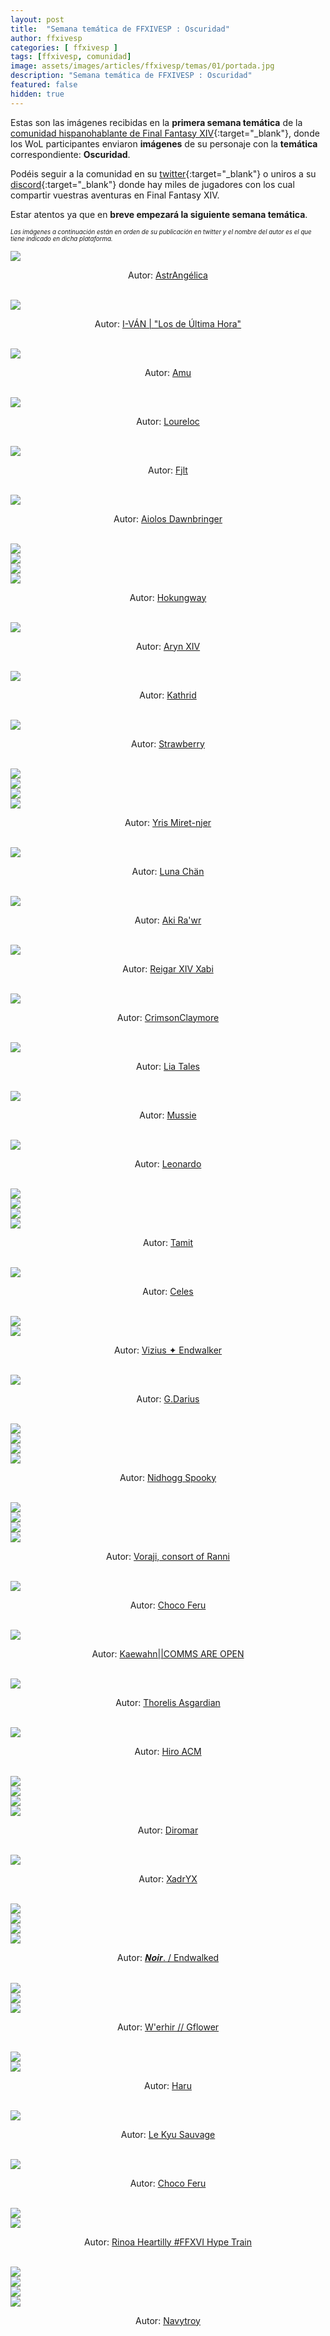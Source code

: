 ```yaml
---
layout: post
title:  "Semana temática de FFXIVESP : Oscuridad"
author: ffxivesp
categories: [ ffxivesp ]
tags: [ffxivesp, comunidad]
image: assets/images/articles/ffxivesp/temas/01/portada.jpg
description: "Semana temática de FFXIVESP : Oscuridad"
featured: false
hidden: true
---
```


Estas son las imágenes recibidas en la **primera semana temática** de la [comunidad hispanohablante de Final Fantasy XIV](https://twitter.com/FFXIVESP_){:target="_blank"}, donde los WoL participantes enviaron **imágenes** de su personaje con la **temática** correspondiente: **Oscuridad**.

Podéis seguir a la comunidad en su [twitter](https://twitter.com/FFXIVESP_){:target="_blank"} o uniros a su [discord](https://discord.com/invite/XcYQ2fR){:target="_blank"} donde hay miles de jugadores con los cual compartir vuestras aventuras en Final Fantasy XIV.

Estar atentos ya que en **breve empezará la siguiente semana temática**.

<sub><sup><i>Las imágenes a continuación están en orden de su publicación en twitter y el nombre del autor es el que tiene indicado en dicha plataforma.</i></sup></sub>

<script src="https://cdnjs.cloudflare.com/ajax/libs/ekko-lightbox/5.3.0/ekko-lightbox.min.js" integrity="sha512-Y2IiVZeaBwXG1wSV7f13plqlmFOx8MdjuHyYFVoYzhyRr3nH/NMDjTBSswijzADdNzMyWNetbLMfOpIPl6Cv9g==" crossorigin="anonymous" referrerpolicy="no-referrer"></script>
<link rel="stylesheet" href="https://cdnjs.cloudflare.com/ajax/libs/ekko-lightbox/5.3.0/ekko-lightbox.css" integrity="sha512-Velp0ebMKjcd9RiCoaHhLXkR1sFoCCWXNp6w4zj1hfMifYB5441C+sKeBl/T/Ka6NjBiRfBBQRaQq65ekYz3UQ==" crossorigin="anonymous" referrerpolicy="no-referrer" />

<div class="container card">
    <div class="row">
        <div class="col-xl">
            <a href="{{ site.baseurl }}/assets/images/articles/ffxivesp/temas/01/sisukakiereruka.jpg" data-toggle="lightbox"><img src="{{ site.baseurl }}/assets/images/articles/ffxivesp/temas/01/sisukakiereruka.jpg"></a>
        </div>
    </div>
    <div class="row">  
        <div class="col-xl">
            <p align="center">Autor: <a href="https://twitter.com/sisukakiereruka" target="_blank">AstrAngélica</a></p>
        </div>
    </div>
</div>    

<br/>

<div class="container card">
    <div class="row">
        <div class="col-xl">
            <a href="{{ site.baseurl }}/assets/images/articles/ffxivesp/temas/01/Kvan0tak.jpg" data-toggle="lightbox"><img src="{{ site.baseurl }}/assets/images/articles/ffxivesp/temas/01/Kvan0tak.jpg"></a>
        </div>
    </div>
    <div class="row">  
        <div class="col-xl">
            <p align="center">Autor: <a href="https://twitter.com/Kvan0tak" target="_blank">I-VÁN | "Los de Última Hora"</a></p>
        </div>
    </div>
</div>    


<br/>

<div class="container card">
    <div class="row">
        <div class="col-xl">
            <a href="{{ site.baseurl }}/assets/images/articles/ffxivesp/temas/01/AmuArt_.jpg" data-toggle="lightbox"><img src="{{ site.baseurl }}/assets/images/articles/ffxivesp/temas/01/AmuArt_.jpg"></a>
        </div>
    </div>
    <div class="row">  
        <div class="col-xl">
            <p align="center">Autor: <a href="https://twitter.com/AmuArt_" target="_blank">Amu</a></p>
        </div>
    </div>
</div>    

<br/>

<div class="container card">
    <div class="row">
        <div class="col-xl">
            <a href="{{ site.baseurl }}/assets/images/articles/ffxivesp/temas/01/Loureloc.jpg" data-toggle="lightbox"><img src="{{ site.baseurl }}/assets/images/articles/ffxivesp/temas/01/Loureloc.jpg"></a>
        </div>
    </div>
    <div class="row">  
        <div class="col-xl">
            <p align="center">Autor: <a href="https://twitter.com/Loureloc" target="_blank">Loureloc</a></p>
        </div>
    </div>
</div>    

<br/>

<div class="container card">
    <div class="row">
        <div class="col-xl">
            <a href="{{ site.baseurl }}/assets/images/articles/ffxivesp/temas/01/FjltGolmore.jpg" data-toggle="lightbox"><img src="{{ site.baseurl }}/assets/images/articles/ffxivesp/temas/01/FjltGolmore.jpg"></a>
        </div>
    </div>
    <div class="row">  
        <div class="col-xl">
            <p align="center">Autor: <a href="https://twitter.com/FjltGolmore" target="_blank">Fjlt</a></p>
        </div>
    </div>
</div>    

<br/>

<div class="container card">
    <div class="row">
        <div class="col-xl">
            <a href="{{ site.baseurl }}/assets/images/articles/ffxivesp/temas/01/SpardaStrife.jpg" data-toggle="lightbox"><img src="{{ site.baseurl }}/assets/images/articles/ffxivesp/temas/01/SpardaStrife.jpg"></a>
        </div>
    </div>
    <div class="row">  
        <div class="col-xl">
            <p align="center">Autor: <a href="https://twitter.com/SpardaStrife" target="_blank">Aiolos Dawnbringer</a></p>
        </div>
    </div>
</div> 

<br/>

<div class="container card">
    <div class="row">
        <div class="col-xl">
            <a href="{{ site.baseurl }}/assets/images/articles/ffxivesp/temas/01/AlejandroBlzque_1.jpg" data-toggle="lightbox"><img src="{{ site.baseurl }}/assets/images/articles/ffxivesp/temas/01/AlejandroBlzque_1.jpg"></a>
        </div>
        <div class="col-xl">
            <a href="{{ site.baseurl }}/assets/images/articles/ffxivesp/temas/01/AlejandroBlzque_2.jpg" data-toggle="lightbox"><img src="{{ site.baseurl }}/assets/images/articles/ffxivesp/temas/01/AlejandroBlzque_2.jpg"></a>
        </div>        
    </div>
    <div class="row">
        <div class="col-xl">
            <a href="{{ site.baseurl }}/assets/images/articles/ffxivesp/temas/01/AlejandroBlzque_3.jpg" data-toggle="lightbox"><img src="{{ site.baseurl }}/assets/images/articles/ffxivesp/temas/01/AlejandroBlzque_3.jpg"></a>
        </div>
        <div class="col-xl">
            <a href="{{ site.baseurl }}/assets/images/articles/ffxivesp/temas/01/AlejandroBlzque_4.jpg" data-toggle="lightbox"><img src="{{ site.baseurl }}/assets/images/articles/ffxivesp/temas/01/AlejandroBlzque_4.jpg"></a>
        </div>        
    </div>    
    <div class="row">  
        <div class="col-xl">
            <p align="center">Autor: <a href="https://twitter.com/AlejandroBlzque" target="_blank">Hokungway</a></p>
        </div>
    </div>
</div> 

<br/>

<div class="container card">
    <div class="row">
        <div class="col-xl">
            <a href="{{ site.baseurl }}/assets/images/articles/ffxivesp/temas/01/Aryn_XIV.jpg" data-toggle="lightbox"><img src="{{ site.baseurl }}/assets/images/articles/ffxivesp/temas/01/Aryn_XIV.jpg"></a>
        </div>
    </div>
    <div class="row">  
        <div class="col-xl">
            <p align="center">Autor: <a href="https://twitter.com/Aryn_XIV" target="_blank">Aryn XIV</a></p>
        </div>
    </div>
</div> 

<br/>

<div class="container card">
    <div class="row">
        <div class="col-xl">
            <a href="{{ site.baseurl }}/assets/images/articles/ffxivesp/temas/01/alimoyama.jpg" data-toggle="lightbox"><img src="{{ site.baseurl }}/assets/images/articles/ffxivesp/temas/01/alimoyama.jpg"></a>
        </div>
    </div>
    <div class="row">  
        <div class="col-xl">
            <p align="center">Autor: <a href="https://twitter.com/alimoyama" target="_blank">Kathrid</a></p>
        </div>
    </div>
</div> 

<br/>

<div class="container card">
    <div class="row">
        <div class="col-xl">
            <a href="{{ site.baseurl }}/assets/images/articles/ffxivesp/temas/01/strawbtw.jpg" data-toggle="lightbox"><img src="{{ site.baseurl }}/assets/images/articles/ffxivesp/temas/01/strawbtw.jpg"></a>
        </div>
    </div>
    <div class="row">  
        <div class="col-xl">
            <p align="center">Autor: <a href="https://twitter.com/strawbtw" target="_blank">Strawberry</a></p>
        </div>
    </div>
</div> 

<br/>

<div class="container card">
    <div class="row">
        <div class="col-xl">
            <a href="{{ site.baseurl }}/assets/images/articles/ffxivesp/temas/01/YrisMiretnjer14_1.jpg" data-toggle="lightbox"><img src="{{ site.baseurl }}/assets/images/articles/ffxivesp/temas/01/YrisMiretnjer14_1.jpg"></a>
        </div>
        <div class="col-xl">
            <a href="{{ site.baseurl }}/assets/images/articles/ffxivesp/temas/01/YrisMiretnjer14_2.jpg" data-toggle="lightbox"><img src="{{ site.baseurl }}/assets/images/articles/ffxivesp/temas/01/YrisMiretnjer14_2.jpg"></a>
        </div>        
    </div>
    <div class="row">
        <div class="col-xl">
            <a href="{{ site.baseurl }}/assets/images/articles/ffxivesp/temas/01/YrisMiretnjer14_3.jpg" data-toggle="lightbox"><img src="{{ site.baseurl }}/assets/images/articles/ffxivesp/temas/01/YrisMiretnjer14_3.jpg"></a>
        </div>
        <div class="col-xl">
            <a href="{{ site.baseurl }}/assets/images/articles/ffxivesp/temas/01/YrisMiretnjer14_4.jpg" data-toggle="lightbox"><img src="{{ site.baseurl }}/assets/images/articles/ffxivesp/temas/01/YrisMiretnjer14_4.jpg"></a>
        </div>        
    </div>    
    <div class="row">  
        <div class="col-xl">
            <p align="center">Autor: <a href="https://twitter.com/YrisMiretnjer14" target="_blank">Yris Miret-njer</a></p>
        </div>
    </div>
</div> 

<br/>

<div class="container card">
    <div class="row">
        <div class="col-xl">
            <a href="{{ site.baseurl }}/assets/images/articles/ffxivesp/temas/01/LunChan7.jpg" data-toggle="lightbox"><img src="{{ site.baseurl }}/assets/images/articles/ffxivesp/temas/01/LunChan7.jpg"></a>
        </div>
    </div>
    <div class="row">  
        <div class="col-xl">
            <p align="center">Autor: <a href="https://twitter.com/LunChan7" target="_blank">Luna Chän</a></p>
        </div>
    </div>
</div> 

<br/>

<div class="container card">
    <div class="row">
        <div class="col-xl">
            <a href="{{ site.baseurl }}/assets/images/articles/ffxivesp/temas/01/AkiraVay.jpg" data-toggle="lightbox"><img src="{{ site.baseurl }}/assets/images/articles/ffxivesp/temas/01/AkiraVay.jpg"></a>
        </div>
    </div>
    <div class="row">  
        <div class="col-xl">
            <p align="center">Autor: <a href="https://twitter.com/AkiraVay" target="_blank">Aki Ra'wr</a></p>
        </div>
    </div>
</div> 

<br/>

<div class="container card">
    <div class="row">
        <div class="col-xl">
            <a href="{{ site.baseurl }}/assets/images/articles/ffxivesp/temas/01/Reigar_XIV.jpg" data-toggle="lightbox"><img src="{{ site.baseurl }}/assets/images/articles/ffxivesp/temas/01/Reigar_XIV.jpg"></a>
        </div>
    </div>
    <div class="row">  
        <div class="col-xl">
            <p align="center">Autor: <a href="https://twitter.com/Reigar_XIV" target="_blank">Reigar XIV Xabi</a></p>
        </div>
    </div>
</div> 

<br/>

<div class="container card">
    <div class="row">
        <div class="col-xl">
            <a href="{{ site.baseurl }}/assets/images/articles/ffxivesp/temas/01/CraimsonClaymor.jpg" data-toggle="lightbox"><img src="{{ site.baseurl }}/assets/images/articles/ffxivesp/temas/01/CraimsonClaymor.jpg"></a>
        </div>
    </div>
    <div class="row">  
        <div class="col-xl">
            <p align="center">Autor: <a href="https://twitter.com/CraimsonClaymor" target="_blank">CrimsonClaymore</a></p>
        </div>
    </div>
</div> 

<br/>

<div class="container card">
    <div class="row">
        <div class="col-xl">
            <a href="{{ site.baseurl }}/assets/images/articles/ffxivesp/temas/01/LiaTales_ffxiv.jpg" data-toggle="lightbox"><img src="{{ site.baseurl }}/assets/images/articles/ffxivesp/temas/01/LiaTales_ffxiv.jpg"></a>
        </div>
    </div>
    <div class="row">  
        <div class="col-xl">
            <p align="center">Autor: <a href="https://twitter.com/LiaTales_ffxiv" target="_blank">Lia Tales</a></p>
        </div>
    </div>
</div> 

<br/>

<div class="container card">
    <div class="row">
        <div class="col-xl">
            <a href="{{ site.baseurl }}/assets/images/articles/ffxivesp/temas/01/musmusxiv.jpg" data-toggle="lightbox"><img src="{{ site.baseurl }}/assets/images/articles/ffxivesp/temas/01/musmusxiv.jpg"></a>
        </div>
    </div>
    <div class="row">  
        <div class="col-xl">
            <p align="center">Autor: <a href="https://twitter.com/musmusxiv" target="_blank">Mussie</a></p>
        </div>
    </div>
</div> 

<br/>

<div class="container card">
    <div class="row">
        <div class="col-xl">
            <a href="{{ site.baseurl }}/assets/images/articles/ffxivesp/temas/01/BerafortS.jpg" data-toggle="lightbox"><img src="{{ site.baseurl }}/assets/images/articles/ffxivesp/temas/01/BerafortS.jpg"></a>
        </div>
    </div>
    <div class="row">  
        <div class="col-xl">
            <p align="center">Autor: <a href="https://twitter.com/BerafortS" target="_blank">Leonardo</a></p>
        </div>
    </div>
</div> 

<br/>

<div class="container card">
    <div class="row">
        <div class="col-xl">
            <a href="{{ site.baseurl }}/assets/images/articles/ffxivesp/temas/01/Tamit_IX_1.jpg" data-toggle="lightbox"><img src="{{ site.baseurl }}/assets/images/articles/ffxivesp/temas/01/Tamit_IX_1.jpg"></a>
        </div>
        <div class="col-xl">
            <a href="{{ site.baseurl }}/assets/images/articles/ffxivesp/temas/01/Tamit_IX_2.jpg" data-toggle="lightbox"><img src="{{ site.baseurl }}/assets/images/articles/ffxivesp/temas/01/Tamit_IX_2.jpg"></a>
        </div>        
    </div>
    <div class="row">
        <div class="col-xl">
            <a href="{{ site.baseurl }}/assets/images/articles/ffxivesp/temas/01/Tamit_IX_3.jpg" data-toggle="lightbox"><img src="{{ site.baseurl }}/assets/images/articles/ffxivesp/temas/01/Tamit_IX_3.jpg"></a>
        </div>
        <div class="col-xl">
            <a href="{{ site.baseurl }}/assets/images/articles/ffxivesp/temas/01/Tamit_IX_4.jpg" data-toggle="lightbox"><img src="{{ site.baseurl }}/assets/images/articles/ffxivesp/temas/01/Tamit_IX_4.jpg"></a>
        </div>        
    </div>    
    <div class="row">  
        <div class="col-xl">
            <p align="center">Autor: <a href="https://twitter.com/Tamit_IX" target="_blank">Tamit</a></p>
        </div>
    </div>
</div> 

<br/>

<div class="container card">
    <div class="row">
        <div class="col-xl">
            <a href="{{ site.baseurl }}/assets/images/articles/ffxivesp/temas/01/Celes_VI.jpg" data-toggle="lightbox"><img src="{{ site.baseurl }}/assets/images/articles/ffxivesp/temas/01/Celes_VI.jpg"></a>
        </div>
    </div>
    <div class="row">  
        <div class="col-xl">
            <p align="center">Autor: <a href="https://twitter.com/Celes_VI" target="_blank">Celes</a></p>
        </div>
    </div>
</div> 

<br/>

<div class="container card">
    <div class="row">
        <div class="col-xl">
            <a href="{{ site.baseurl }}/assets/images/articles/ffxivesp/temas/01/BlackRapsodia_1.jpg" data-toggle="lightbox"><img src="{{ site.baseurl }}/assets/images/articles/ffxivesp/temas/01/BlackRapsodia_1.jpg"></a>
        </div>
        <div class="col-xl">
            <a href="{{ site.baseurl }}/assets/images/articles/ffxivesp/temas/01/BlackRapsodia_2.jpg" data-toggle="lightbox"><img src="{{ site.baseurl }}/assets/images/articles/ffxivesp/temas/01/BlackRapsodia_2.jpg"></a>
        </div>        
    </div>   
    <div class="row">  
        <div class="col-xl">
            <p align="center">Autor: <a href="https://twitter.com/BlackRapsodia" target="_blank">Vizius ✦ Endwalker</a></p>
        </div>
    </div>
</div> 

<br/>

<div class="container card">
    <div class="row">
        <div class="col-xl">
            <a href="{{ site.baseurl }}/assets/images/articles/ffxivesp/temas/01/Faugron.jpg" data-toggle="lightbox"><img src="{{ site.baseurl }}/assets/images/articles/ffxivesp/temas/01/Faugron.jpg"></a>
        </div>
    </div>
    <div class="row">  
        <div class="col-xl">
            <p align="center">Autor: <a href="https://twitter.com/Faugron" target="_blank">G.Darius</a></p>
        </div>
    </div>
</div> 

<br/>

<div class="container card">
    <div class="row">
        <div class="col-xl">
            <a href="{{ site.baseurl }}/assets/images/articles/ffxivesp/temas/01/NidhoggMoshpit_1.jpg" data-toggle="lightbox"><img src="{{ site.baseurl }}/assets/images/articles/ffxivesp/temas/01/NidhoggMoshpit_1.jpg"></a>
        </div>
        <div class="col-xl">
            <a href="{{ site.baseurl }}/assets/images/articles/ffxivesp/temas/01/NidhoggMoshpit_2.jpg" data-toggle="lightbox"><img src="{{ site.baseurl }}/assets/images/articles/ffxivesp/temas/01/NidhoggMoshpit_2.jpg"></a>
        </div>        
    </div>
    <div class="row">
        <div class="col-xl">
            <a href="{{ site.baseurl }}/assets/images/articles/ffxivesp/temas/01/NidhoggMoshpit_3.jpg" data-toggle="lightbox"><img src="{{ site.baseurl }}/assets/images/articles/ffxivesp/temas/01/NidhoggMoshpit_3.jpg"></a>
        </div>
        <div class="col-xl">
            <a href="{{ site.baseurl }}/assets/images/articles/ffxivesp/temas/01/NidhoggMoshpit_4.jpg" data-toggle="lightbox"><img src="{{ site.baseurl }}/assets/images/articles/ffxivesp/temas/01/NidhoggMoshpit_4.jpg"></a>
        </div>        
    </div>    
    <div class="row">  
        <div class="col-xl">
            <p align="center">Autor: <a href="https://twitter.com/NidhoggMoshpit" target="_blank">Nidhogg Spooky</a></p>
        </div>
    </div>
</div> 

<br/>

<div class="container card">
    <div class="row">
        <div class="col-xl">
            <a href="{{ site.baseurl }}/assets/images/articles/ffxivesp/temas/01/Taoscuro_1.jpg" data-toggle="lightbox"><img src="{{ site.baseurl }}/assets/images/articles/ffxivesp/temas/01/Taoscuro_1.jpg"></a>
        </div>
        <div class="col-xl">
            <a href="{{ site.baseurl }}/assets/images/articles/ffxivesp/temas/01/Taoscuro_2.jpg" data-toggle="lightbox"><img src="{{ site.baseurl }}/assets/images/articles/ffxivesp/temas/01/Taoscuro_2.jpg"></a>
        </div>        
    </div>
    <div class="row">
        <div class="col-xl">
            <a href="{{ site.baseurl }}/assets/images/articles/ffxivesp/temas/01/Taoscuro_3.jpg" data-toggle="lightbox"><img src="{{ site.baseurl }}/assets/images/articles/ffxivesp/temas/01/Taoscuro_3.jpg"></a>
        </div>
        <div class="col-xl">
            <a href="{{ site.baseurl }}/assets/images/articles/ffxivesp/temas/01/Taoscuro_4.jpg" data-toggle="lightbox"><img src="{{ site.baseurl }}/assets/images/articles/ffxivesp/temas/01/Taoscuro_4.jpg"></a>
        </div>        
    </div>    
    <div class="row">  
        <div class="col-xl">
            <p align="center">Autor: <a href="https://twitter.com/Taoscuro" target="_blank">Voraji, consort of Ranni</a></p>
        </div>
    </div>
</div> 

<br/>

<div class="container card">
    <div class="row">
        <div class="col-xl">
            <a href="{{ site.baseurl }}/assets/images/articles/ffxivesp/temas/01/ChocoFeru.jpg" data-toggle="lightbox"><img src="{{ site.baseurl }}/assets/images/articles/ffxivesp/temas/01/ChocoFeru.jpg"></a>
        </div>
    </div>
    <div class="row">  
        <div class="col-xl">
            <p align="center">Autor: <a href="https://twitter.com/ChocoFeru" target="_blank">Choco Feru</a></p>
        </div>
    </div>
</div> 

<br/>

<div class="container card">
    <div class="row">
        <div class="col-xl">
            <a href="{{ site.baseurl }}/assets/images/articles/ffxivesp/temas/01/QueenRaikichi94.jpg" data-toggle="lightbox"><img src="{{ site.baseurl }}/assets/images/articles/ffxivesp/temas/01/QueenRaikichi94.jpg"></a>
        </div>
    </div>
    <div class="row">  
        <div class="col-xl">
            <p align="center">Autor: <a href="https://twitter.com/QueenRaikichi94" target="_blank">Kaewahn||COMMS ARE OPEN</a></p>
        </div>
    </div>
</div> 

<br/>

<div class="container card">
    <div class="row">
        <div class="col-xl">
            <a href="{{ site.baseurl }}/assets/images/articles/ffxivesp/temas/01/ThorelisAsgard1.jpg" data-toggle="lightbox"><img src="{{ site.baseurl }}/assets/images/articles/ffxivesp/temas/01/ThorelisAsgard1.jpg"></a>
        </div>
    </div>
    <div class="row">  
        <div class="col-xl">
            <p align="center">Autor: <a href="https://twitter.com/ThorelisAsgard1" target="_blank">Thorelis Asgardian</a></p>
        </div>
    </div>
</div> 

<br/>

<div class="container card">
    <div class="row">
        <div class="col-xl">
            <a href="{{ site.baseurl }}/assets/images/articles/ffxivesp/temas/01/hiroacm.jpg" data-toggle="lightbox"><img src="{{ site.baseurl }}/assets/images/articles/ffxivesp/temas/01/hiroacm.jpg"></a>
        </div>
    </div>
    <div class="row">  
        <div class="col-xl">
            <p align="center">Autor: <a href="https://twitter.com/hiroacm" target="_blank">Hiro ACM</a></p>
        </div>
    </div>
</div> 

<br/>

<div class="container card">
    <div class="row">
        <div class="col-xl">
            <a href="{{ site.baseurl }}/assets/images/articles/ffxivesp/temas/01/Diromar_1.jpg" data-toggle="lightbox"><img src="{{ site.baseurl }}/assets/images/articles/ffxivesp/temas/01/Diromar_1.jpg"></a>
        </div>
        <div class="col-xl">
            <a href="{{ site.baseurl }}/assets/images/articles/ffxivesp/temas/01/Diromar_2.jpg" data-toggle="lightbox"><img src="{{ site.baseurl }}/assets/images/articles/ffxivesp/temas/01/Diromar_2.jpg"></a>
        </div>        
    </div>
    <div class="row">
        <div class="col-xl">
            <a href="{{ site.baseurl }}/assets/images/articles/ffxivesp/temas/01/Diromar_3.jpg" data-toggle="lightbox"><img src="{{ site.baseurl }}/assets/images/articles/ffxivesp/temas/01/Diromar_3.jpg"></a>
        </div>
        <div class="col-xl">
            <a href="{{ site.baseurl }}/assets/images/articles/ffxivesp/temas/01/Diromar_4.jpg" data-toggle="lightbox"><img src="{{ site.baseurl }}/assets/images/articles/ffxivesp/temas/01/Diromar_4.jpg"></a>
        </div>        
    </div>    
    <div class="row">  
        <div class="col-xl">
            <p align="center">Autor: <a href="https://twitter.com/Diromar" target="_blank">Diromar</a></p>
        </div>
    </div>
</div> 

<br/>

<div class="container card">
    <div class="row">
        <div class="col-xl">
            <a href="{{ site.baseurl }}/assets/images/articles/ffxivesp/temas/01/XadrYX_Gamer.jpg" data-toggle="lightbox"><img src="{{ site.baseurl }}/assets/images/articles/ffxivesp/temas/01/XadrYX_Gamer.jpg"></a>
        </div>
    </div>
    <div class="row">  
        <div class="col-xl">
            <p align="center">Autor: <a href="https://twitter.com/XadrYX_Gamer" target="_blank">XadrYX</a></p>
        </div>
    </div>
</div> 

<br/>

<div class="container card">
    <div class="row">
        <div class="col-xl">
            <a href="{{ site.baseurl }}/assets/images/articles/ffxivesp/temas/01/Noirzem_1.jpg" data-toggle="lightbox"><img src="{{ site.baseurl }}/assets/images/articles/ffxivesp/temas/01/Noirzem_1.jpg"></a>
        </div>
        <div class="col-xl">
            <a href="{{ site.baseurl }}/assets/images/articles/ffxivesp/temas/01/Noirzem_2.jpg" data-toggle="lightbox"><img src="{{ site.baseurl }}/assets/images/articles/ffxivesp/temas/01/Noirzem_2.jpg"></a>
        </div>        
    </div>
    <div class="row">
        <div class="col-xl">
            <a href="{{ site.baseurl }}/assets/images/articles/ffxivesp/temas/01/Noirzem_3.jpg" data-toggle="lightbox"><img src="{{ site.baseurl }}/assets/images/articles/ffxivesp/temas/01/Noirzem_3.jpg"></a>
        </div>
        <div class="col-xl">
            <a href="{{ site.baseurl }}/assets/images/articles/ffxivesp/temas/01/Noirzem_4.jpg" data-toggle="lightbox"><img src="{{ site.baseurl }}/assets/images/articles/ffxivesp/temas/01/Noirzem_4.jpg"></a>
        </div>        
    </div>    
    <div class="row">  
        <div class="col-xl">
            <p align="center">Autor: <a href="https://twitter.com/Noirzem" target="_blank">𝑵𝒐𝒊𝒓. / Endwalked</a></p>
        </div>
    </div>
</div> 

<br/>

<div class="container card">
    <div class="row">
        <div class="col-xl">
            <a href="{{ site.baseurl }}/assets/images/articles/ffxivesp/temas/01/w_erhir_1.jpg" data-toggle="lightbox"><img src="{{ site.baseurl }}/assets/images/articles/ffxivesp/temas/01/w_erhir_1.jpg"></a>
        </div>
        <div class="col-xl">
            <a href="{{ site.baseurl }}/assets/images/articles/ffxivesp/temas/01/w_erhir_2.jpg" data-toggle="lightbox"><img src="{{ site.baseurl }}/assets/images/articles/ffxivesp/temas/01/w_erhir_2.jpg"></a>
        </div>        
    </div>
    <div class="row">
        <div class="col-xl">
            <a href="{{ site.baseurl }}/assets/images/articles/ffxivesp/temas/01/w_erhir_3.jpg" data-toggle="lightbox"><img src="{{ site.baseurl }}/assets/images/articles/ffxivesp/temas/01/w_erhir_3.jpg"></a>
        </div>
    </div>    
    <div class="row">  
        <div class="col-xl">
            <p align="center">Autor: <a href="https://twitter.com/w_erhir" target="_blank">W'erhir // Gflower</a></p>
        </div>
    </div>
</div> 

<br/>

<div class="container card">
    <div class="row">
        <div class="col-xl">
            <a href="{{ site.baseurl }}/assets/images/articles/ffxivesp/temas/01/Rebecca_Trece_1.jpg" data-toggle="lightbox"><img src="{{ site.baseurl }}/assets/images/articles/ffxivesp/temas/01/Rebecca_Trece_1.jpg"></a>
        </div>
        <div class="col-xl">
            <a href="{{ site.baseurl }}/assets/images/articles/ffxivesp/temas/01/Rebecca_Trece_2.jpg" data-toggle="lightbox"><img src="{{ site.baseurl }}/assets/images/articles/ffxivesp/temas/01/Rebecca_Trece_2.jpg"></a>
        </div>        
    </div>
    <div class="row">  
        <div class="col-xl">
            <p align="center">Autor: <a href="https://twitter.com/Rebecca_Trece" target="_blank">Haru</a></p>
        </div>
    </div>
</div> 

<br/>

<div class="container card">
    <div class="row">
        <div class="col-xl">
            <a href="{{ site.baseurl }}/assets/images/articles/ffxivesp/temas/01/WrittenByKyu.jpg" data-toggle="lightbox"><img src="{{ site.baseurl }}/assets/images/articles/ffxivesp/temas/01/WrittenByKyu.jpg"></a>
        </div>
    </div>
    <div class="row">  
        <div class="col-xl">
            <p align="center">Autor: <a href="https://twitter.com/WrittenByKyu" target="_blank">Le Kyu Sauvage</a></p>
        </div>
    </div>
</div> 

<br/>

<div class="container card">
    <div class="row">
        <div class="col-xl">
            <a href="{{ site.baseurl }}/assets/images/articles/ffxivesp/temas/01/ChocoFeru2.jpg" data-toggle="lightbox"><img src="{{ site.baseurl }}/assets/images/articles/ffxivesp/temas/01/ChocoFeru2.jpg"></a>
        </div>
    </div>
    <div class="row">  
        <div class="col-xl">
            <p align="center">Autor: <a href="https://twitter.com/ChocoFeru" target="_blank">Choco Feru</a></p>
        </div>
    </div>
</div> 

<br/>

<div class="container card">
    <div class="row">
        <div class="col-xl">
            <a href="{{ site.baseurl }}/assets/images/articles/ffxivesp/temas/01/RinoaHeartilly_1.jpg" data-toggle="lightbox"><img src="{{ site.baseurl }}/assets/images/articles/ffxivesp/temas/01/RinoaHeartilly_1.jpg"></a>
        </div>
        <div class="col-xl">
            <a href="{{ site.baseurl }}/assets/images/articles/ffxivesp/temas/01/RinoaHeartilly_2.jpg" data-toggle="lightbox"><img src="{{ site.baseurl }}/assets/images/articles/ffxivesp/temas/01/RinoaHeartilly_2.jpg"></a>
        </div>        
    </div>
    <div class="row">  
        <div class="col-xl">
            <p align="center">Autor: <a href="https://twitter.com/_RinoaHeartilly" target="_blank">Rinoa Heartilly #FFXVI Hype Train</a></p>
        </div>
    </div>
</div> 


<br/>

<div class="container card">
    <div class="row">
        <div class="col-xl">
            <a href="{{ site.baseurl }}/assets/images/articles/ffxivesp/temas/01/XIII_Songbird_1.jpg" data-toggle="lightbox"><img src="{{ site.baseurl }}/assets/images/articles/ffxivesp/temas/01/XIII_Songbird_1.jpg"></a>
        </div>
        <div class="col-xl">
            <a href="{{ site.baseurl }}/assets/images/articles/ffxivesp/temas/01/XIII_Songbird_2.jpg" data-toggle="lightbox"><img src="{{ site.baseurl }}/assets/images/articles/ffxivesp/temas/01/XIII_Songbird_2.jpg"></a>
        </div>        
    </div>
    <div class="row">
        <div class="col-xl">
            <a href="{{ site.baseurl }}/assets/images/articles/ffxivesp/temas/01/XIII_Songbird_3.jpg" data-toggle="lightbox"><img src="{{ site.baseurl }}/assets/images/articles/ffxivesp/temas/01/XIII_Songbird_3.jpg"></a>
        </div>
        <div class="col-xl">
            <a href="{{ site.baseurl }}/assets/images/articles/ffxivesp/temas/01/XIII_Songbird_4.jpg" data-toggle="lightbox"><img src="{{ site.baseurl }}/assets/images/articles/ffxivesp/temas/01/XIII_Songbird_4.jpg"></a>
        </div>        
    </div>    
    <div class="row">  
        <div class="col-xl">
            <p align="center">Autor: <a href="https://twitter.com/XIII_Songbird" target="_blank">Navytroy</a></p>
        </div>
    </div>
</div>  

<script>
    $(document).on('click', '[data-toggle="lightbox"]', function(event) {
                event.preventDefault();
                $(this).ekkoLightbox();
            });
</script>